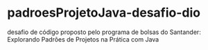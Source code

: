 # padroesProjetoJava-desafio-dio
desafio de código proposto pelo programa de bolsas do Santander:  Explorando Padrões de Projetos na Prática com Java  
